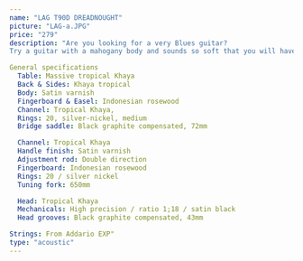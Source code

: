 ```yaml
---
name: "LAG T90D DREADNOUGHT"
picture: "LAG-a.JPG" 
price: "279"
description: "Are you looking for a very Blues guitar?
Try a guitar with a mahogany body and sounds so soft that you will have the feeling of returning to the "Golden Age"!

General specifications
  Table: Massive tropical Khaya 
  Back & Sides: Khaya tropical
  Body: Satin varnish
  Fingerboard & Easel: Indonesian rosewood
  Channel: Tropical Khaya,
  Rings: 20, silver-nickel, medium
  Bridge saddle: Black graphite compensated, 72mm

  Channel: Tropical Khaya
  Handle finish: Satin varnish
  Adjustment rod: Double direction
  Fingerboard: Indonesian rosewood
  Rings: 20 / silver nickel
  Tuning fork: 650mm

  Head: Tropical Khaya
  Mechanicals: High precision / ratio 1;18 / satin black
  Head grooves: Black graphite compensated, 43mm

Strings: From Addario EXP"
type: "acoustic"
---
```

